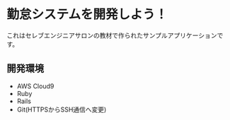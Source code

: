 # 勤怠システムを開発しよう！

これはセレブエンジニアサロンの教材で作られたサンプルアプリケーションです。

## 開発環境
* AWS Cloud9<br>
* Ruby<br>
* Rails<br>
* Git(HTTPSからSSH通信へ変更)

